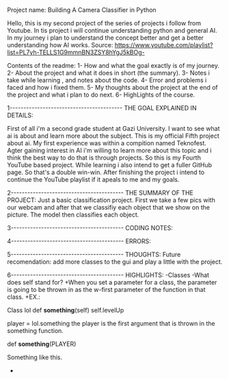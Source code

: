 Project name: Building A Camera Classifier in Python

Hello, this is my second project of the series of projects i follow from Youtube. In tis project i will continue understanding python and general AI. In my journey i plan to
understand the concept better and get a better understanding how AI works.
Source: https://www.youtube.com/playlist?list=PL7yh-TELLS1G9mmnBN3ZSY8hYgJ5kBOg-

Contents of the readme: 
1- How and what the goal exactly is of my journey.
2- About the project and what it does in short (the summary).
3- Notes i take while learning , and notes about the code. 
4- Error and problems i faced and how i fixed them.
5- My thoughts about the project at the end of the project and what i plan to do next.
6- HighLights of the course.


1----------------------------------------- THE GOAL EXPLAINED IN DETAILS:

First of all i'm a second grade student at Gazi University. I want to see what ai is about and learn more about the subject. This is my official Fifth project about ai. My first experience was within a compition named Teknofest. Agter gaining interest in AI i'm willing to learn more about this topic and i think the best way to do that is through projects. So this is my Fourth YouTube based project. While learning i also intend to get a fuller GitHub page. So that's a double win-win. After finishing the project i intend to continue the YouTube playlist if it apeals to me and my goals.

2----------------------------------------- THE SUMMARY OF THE PROJECT:
Just a basic classification project. First we take a few pics with our webcam and after that we classifiy each object that we show on the picture.
The model then classifies each object.


3----------------------------------------- CODING NOTES:



4----------------------------------------- ERRORS:



5----------------------------------------- THOUGHTS:
Future recomendation:
add more classes to the gui and play a little with the project. 


6----------------------------------------- HIGHLIGHTS:
-Classes
-What does self stand for?
+When you set a parameter for a class, the parameter is going to be thrown in as the w-first parameter of the function in that class. 
+EX.: 

Class lol
  def __something__(self)
      self.levelUp

player  = lol.something
the player is the first argument that is thrown in the something function.

def __something__(PLAYER)

Something like this.

-